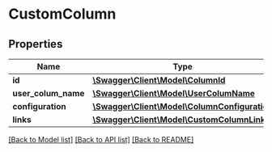 # CustomColumn

## Properties
Name | Type | Description | Notes
------------ | ------------- | ------------- | -------------
**id** | [**\Swagger\Client\Model\ColumnId**](ColumnId.md) |  | 
**user_colum_name** | [**\Swagger\Client\Model\UserColumName**](UserColumName.md) |  | 
**configuration** | [**\Swagger\Client\Model\ColumnConfiguration**](ColumnConfiguration.md) |  | 
**links** | [**\Swagger\Client\Model\CustomColumnLinks**](CustomColumnLinks.md) |  | 

[[Back to Model list]](../README.md#documentation-for-models) [[Back to API list]](../README.md#documentation-for-api-endpoints) [[Back to README]](../README.md)


